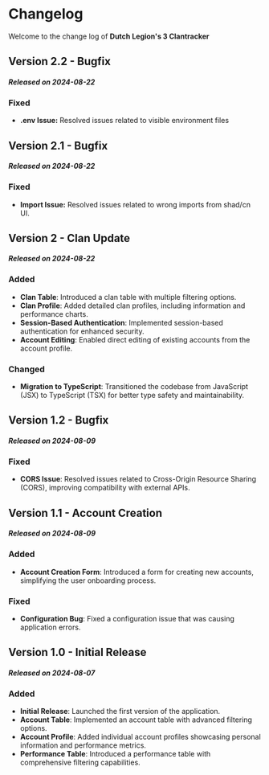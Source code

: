 # Changelog

Welcome to the change log of **Dutch Legion's 3 Clantracker**

## Version 2.2 - Bugfix

#### _Released on 2024-08-22_

### Fixed

- **.env Issue:** Resolved issues related to visible environment files

## Version 2.1 - Bugfix

#### _Released on 2024-08-22_

### Fixed

- **Import Issue:** Resolved issues related to wrong imports from shad/cn UI.

## Version 2 - Clan Update

#### _Released on 2024-08-22_

### Added

- **Clan Table**: Introduced a clan table with multiple filtering options.
- **Clan Profile**: Added detailed clan profiles, including information and performance charts.
- **Session-Based Authentication**: Implemented session-based authentication for enhanced security.
- **Account Editing**: Enabled direct editing of existing accounts from the account profile.

### Changed

- **Migration to TypeScript**: Transitioned the codebase from JavaScript (JSX) to TypeScript (TSX) for better type safety and maintainability.

## Version 1.2 - Bugfix

#### _Released on 2024-08-09_

### Fixed

- **CORS Issue**: Resolved issues related to Cross-Origin Resource Sharing (CORS), improving compatibility with external APIs.

## Version 1.1 - Account Creation

#### _Released on 2024-08-09_

### Added

- **Account Creation Form**: Introduced a form for creating new accounts, simplifying the user onboarding process.

### Fixed

- **Configuration Bug**: Fixed a configuration issue that was causing application errors.

## Version 1.0 - Initial Release

#### _Released on 2024-08-07_

### Added

- **Initial Release**: Launched the first version of the application.
- **Account Table**: Implemented an account table with advanced filtering options.
- **Account Profile**: Added individual account profiles showcasing personal information and performance metrics.
- **Performance Table**: Introduced a performance table with comprehensive filtering capabilities.
